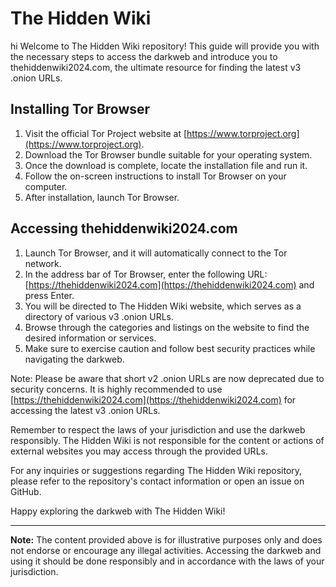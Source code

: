 # The Hidden Wiki
hi
Welcome to The Hidden Wiki repository! This guide will provide you with the necessary steps to access the darkweb and introduce you to thehiddenwiki2024.com, the ultimate resource for finding the latest v3 .onion URLs.

## Installing Tor Browser

1. Visit the official Tor Project website at [https://www.torproject.org](https://www.torproject.org).
2. Download the Tor Browser bundle suitable for your operating system.
3. Once the download is complete, locate the installation file and run it.
4. Follow the on-screen instructions to install Tor Browser on your computer.
5. After installation, launch Tor Browser.

## Accessing thehiddenwiki2024.com

1. Launch Tor Browser, and it will automatically connect to the Tor network.
2. In the address bar of Tor Browser, enter the following URL: [https://thehiddenwiki2024.com](https://thehiddenwiki2024.com) and press Enter.
3. You will be directed to The Hidden Wiki website, which serves as a directory of various v3 .onion URLs.
4. Browse through the categories and listings on the website to find the desired information or services.
5. Make sure to exercise caution and follow best security practices while navigating the darkweb.

Note: Please be aware that short v2 .onion URLs are now deprecated due to security concerns. It is highly recommended to use [https://thehiddenwiki2024.com](https://thehiddenwiki2024.com) for accessing the latest v3 .onion URLs.

Remember to respect the laws of your jurisdiction and use the darkweb responsibly. The Hidden Wiki is not responsible for the content or actions of external websites you may access through the provided URLs.

For any inquiries or suggestions regarding The Hidden Wiki repository, please refer to the repository's contact information or open an issue on GitHub.

Happy exploring the darkweb with The Hidden Wiki!

---
**Note:** The content provided above is for illustrative purposes only and does not endorse or encourage any illegal activities. Accessing the darkweb and using it should be done responsibly and in accordance with the laws of your jurisdiction.
